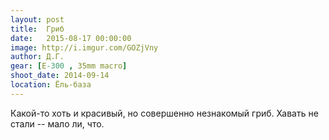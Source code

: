 ```yaml
---
layout: post
title:  Гриб
date:   2015-08-17 00:00:00
image: http://i.imgur.com/GOZjVny
author: Д.Г.
gear: [E-300 , 35mm macro]
shoot_date: 2014-09-14
location: Ёль-база
---
```


Какой-то хоть и красивый, но совершенно незнакомый гриб. Хавать не стали -- мало ли, что.
